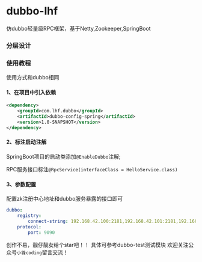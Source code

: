 # dubbo-lhf
仿dubbo轻量级RPC框架，基于Netty,Zookeeper,SpringBoot

### 分层设计

### 使用教程

使用方式和dubbo相同
#### 1、在项目中引入依赖
```xml
<dependency>
    <groupId>com.lhf.dubbo</groupId>
    <artifactId>dubbo-config-spring</artifactId>
    <version>1.0-SNAPSHOT</version>
</dependency>
```

#### 2、标注启动注解

SpringBoot项目的启动类添加`@EnableDubbo`注解;

RPC服务接口标注`@RpcService(interfaceClass = HelloService.class)`

#### 3、参数配置

配置zk注册中心地址和dubbo服务暴露的接口即可

```yml
dubbo:
    registry:
        connect-string: 192.168.42.100:2181,192.168.42.101:2181,192.168.42.102:2181
    protocol:
        port: 9090
```
创作不易，靓仔靓女给个star吧！！
具体可参考dubbo-test测试模块
欢迎关注公众号`小锋coding`留言交流！
